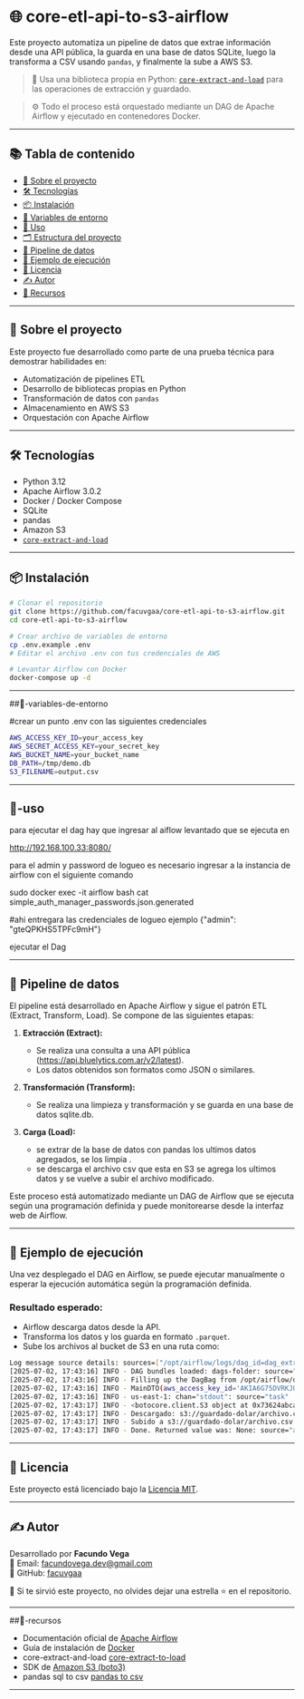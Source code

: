# 🌐 core-etl-api-to-s3-airflow

Este proyecto automatiza un pipeline de datos que extrae información desde una API pública, la guarda en una base de datos SQLite, luego la transforma a CSV usando `pandas`, y finalmente la sube a AWS S3.

> 🧰 Usa una biblioteca propia en Python: [`core-extract-and-load`](https://pypi.org/project/core-extract-and-load/) para las operaciones de extracción y guardado.

> ⚙️ Todo el proceso está orquestado mediante un DAG de Apache Airflow y ejecutado en contenedores Docker.

---

## 📚 Tabla de contenido

- [📘 Sobre el proyecto](#📘-sobre-el-proyecto)
- [🛠 Tecnologías](#🛠-tecnologías)
- [📦 Instalación](#📦-instalación)
- [🔐 Variables de entorno](#🔐-variables-de-entorno)
- [🚀 Uso](#🚀-uso)
- [🗂 Estructura del proyecto](#🗂-estructura-del-proyecto)
- [🔁 Pipeline de datos](#🔁-pipeline-de-datos)
- [🧪 Ejemplo de ejecución](#🧪-ejemplo-de-ejecución)
- [📝 Licencia](#📝-licencia)
- [✍️ Autor](#✍️-autor)
- [📎 Recursos](#📎-recursos)

---

## 📘 Sobre el proyecto

Este proyecto fue desarrollado como parte de una prueba técnica para demostrar habilidades en:

- Automatización de pipelines ETL
- Desarrollo de bibliotecas propias en Python
- Transformación de datos con `pandas`
- Almacenamiento en AWS S3
- Orquestación con Apache Airflow

---

## 🛠 Tecnologías

- Python 3.12
- Apache Airflow 3.0.2
- Docker / Docker Compose
- SQLite
- pandas
- Amazon S3
- [`core-extract-and-load`](https://pypi.org/project/core-extract-and-load/)

---

## 📦 Instalación

```bash
# Clonar el repositorio
git clone https://github.com/facuvgaa/core-etl-api-to-s3-airflow.git
cd core-etl-api-to-s3-airflow

# Crear archivo de variables de entorno
cp .env.example .env
# Editar el archivo .env con tus credenciales de AWS

# Levantar Airflow con Docker
docker-compose up -d
```

---

##🔐-variables-de-entorno

 #crear un punto .env con las siguientes credenciales 

```bash
AWS_ACCESS_KEY_ID=your_access_key
AWS_SECRET_ACCESS_KEY=your_secret_key
AWS_BUCKET_NAME=your_bucket_name
DB_PATH=/tmp/demo.db
S3_FILENAME=output.csv
```
---
## 🚀-uso

para ejecutar el dag hay que ingresar al aiflow levantado que se ejecuta en 

 http://192.168.100.33:8080/
 
 para el admin y password de logueo es necesario ingresar a la instancia de airflow con el siguiente comando 

 sudo docker exec -it airflow bash 
 cat simple_auth_manager_passwords.json.generated

 #ahi entregara las credenciales de logueo ejemplo {"admin": "gteQPKHS5TPFc9mH"}

 ejecutar el Dag

---

 ## 🔁 Pipeline de datos

El pipeline está desarrollado en Apache Airflow y sigue el patrón ETL (Extract, Transform, Load). Se compone de las siguientes etapas:

1. **Extracción (Extract):**
   - Se realiza una consulta a una API pública (https://api.bluelytics.com.ar/v2/latest).
   - Los datos obtenidos son formatos como JSON o similares.

2. **Transformación (Transform):**
   - Se realiza una limpieza y transformación y se guarda en una base de datos sqlite.db.


3. **Carga (Load):**
   - se extrar de la base de datos con pandas los ultimos datos agregados, se los limpia .
   - se descarga el archivo csv que esta en S3 se agrega los ultimos datos y se vuelve a subir el archivo modificado.

Este proceso está automatizado mediante un DAG de Airflow que se ejecuta según una programación definida y puede monitorearse desde la interfaz web de Airflow.

---

## 🧪 Ejemplo de ejecución

Una vez desplegado el DAG en Airflow, se puede ejecutar manualmente o esperar la ejecución automática según la programación definida.

### Resultado esperado:

- Airflow descarga datos desde la API.
- Transforma los datos y los guarda en formato `.parquet`.
- Sube los archivos al bucket de S3 en una ruta como:

```bash
Log message source details: sources=["/opt/airflow/logs/dag_id=dag_extractar_guardar_y_subir/run_id=scheduled__2025-07-02T03:00:00+00:00/task_id=tarea_save/attempt=1.log"]
[2025-07-02, 17:43:16] INFO - DAG bundles loaded: dags-folder: source="airflow.dag_processing.bundles.manager.DagBundlesManager"
[2025-07-02, 17:43:16] INFO - Filling up the DagBag from /opt/airflow/dags/dag.py: source="airflow.models.dagbag.DagBag"
[2025-07-02, 17:43:16] INFO - MainDTO(aws_access_key_id='AKIA6G75DVRKJUMP6SPG', aws_secret_access_key='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', bucket_name='guardado-dolar', region_name='us-east-1', s3_filename='archivo.csv', db_path='/tmp/airflow.db'): chan="stdout": source="task"
[2025-07-02, 17:43:16] INFO - us-east-1: chan="stdout": source="task"
[2025-07-02, 17:43:17] INFO - <botocore.client.S3 object at 0x73624abca7e0> guardado-dolar archivo.csv /tmp/archivo.csv: chan="stdout": source="task"
[2025-07-02, 17:43:17] INFO - Descargado: s3://guardado-dolar/archivo.csv: chan="stdout": source="task"
[2025-07-02, 17:43:17] INFO - Subido a s3://guardado-dolar/archivo.csv: chan="stdout": source="task"
[2025-07-02, 17:43:17] INFO - Done. Returned value was: None: source="airflow.task.operators.airflow.providers.standard.decorators.python._PythonDecoratedOperator"
```
---

## 📝 Licencia

Este proyecto está licenciado bajo la [Licencia MIT](LICENSE).

---

## ✍️ Autor

Desarrollado por **Facundo Vega**  
📧 Email: facundovega.dev@gmail.com  
💼 GitHub: [facuvgaa](https://github.com/facuvgaa)

🧠 Si te sirvió este proyecto, no olvides dejar una estrella ⭐ en el repositorio.

---

##📎-recursos

- Documentación oficial de [Apache Airflow](https://airflow.apache.org/docs/)
- Guía de instalación de [Docker](https://docs.docker.com/get-docker/)
- core-extract-and-load  [core-extract-to-load ](https://pypi.org/project/core-extract-and-load/) 
- SDK de [Amazon S3 (boto3)](https://boto3.amazonaws.com/v1/documentation/api/latest/index.html)
- pandas sql to csv [pandas to csv](https://pandas.pydata.org/docs/reference/api/pandas.DataFrame.to_csv.html/)

---


